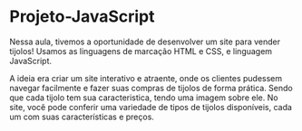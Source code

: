 # Projeto-JavaScript
Nessa aula, tivemos a oportunidade de desenvolver um site para vender tijolos! 
Usamos as linguagens de marcação HTML e CSS, e linguagem JavaScript.

A ideia era criar um site interativo e atraente, onde os clientes pudessem navegar facilmente e fazer suas compras de tijolos de forma prática.
Sendo que cada tijolo tem sua caracteristica, tendo uma imagem sobre ele.
No site, você pode conferir uma variedade de tipos de tijolos disponíveis, cada um com suas características e preços.
